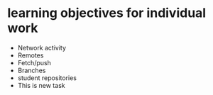 # learning objectives for individual work

* Network activity
* Remotes
* Fetch/push
* Branches
* student repositories
* This is new task
